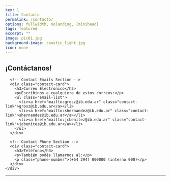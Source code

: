 ```yaml
---
key: 1
title: Contacto
permalink: /contacto/
options: fullwidth, nolanding, [minihead]
tags: featured
excerpt: ""
image: pic01.jpg
background-image: caustic_light.jpg
icon: none
---
```


<section class="contact-section">
  <div class="contact-container">
    <div class="contact-info">
      <h1 class="section-title">¡Contáctanos!</h1>

      <!-- Contact Emails Section -->
      <div class="contact-card">
        <h3>Correo Electrónico</h3>
        <p>Escribinos a cualquiera de estos correos:</p>
        <ul class="email-list">
          <li><a href="mailto:grosz@ib.edu.ar" class="contact-link">grosz@ib.edu.ar</a></li>
          <li><a href="mailto:shernandez@ib.edu.ar" class="contact-link">shernandez@ib.edu.ar</a></li>
          <li><a href="mailto:jcbenitez@ib.edu.ar" class="contact-link">jcbenitez@ib.edu.ar</a></li>
        </ul>
      </div>

      <!-- Contact Phone Section -->
      <div class="contact-card">
        <h3>Teléfono</h3>
        <p>También podés llamarnos al:</p>
        <p class="phone-number">(+54 294) 000000 (interno 000)</p>
      </div>
    </div>


<!-- Boring
Podés contactarte con nosotros por correo electrónico:
<br>
<a href="mailto:grosz@ib.edu.ar">grosz@ib.edu.ar</a>,
<a href="mailto:shernandez@ib.edu.ar">shernandez@ib.edu.ar</a>,
<a href="mailto:jcbenitez@ib.edu.ar">jcbenitez@ib.edu.ar</a>
<br>
Ó por telefono:
<br>
(+54 294) 000000 (interno 000)
-->

---
